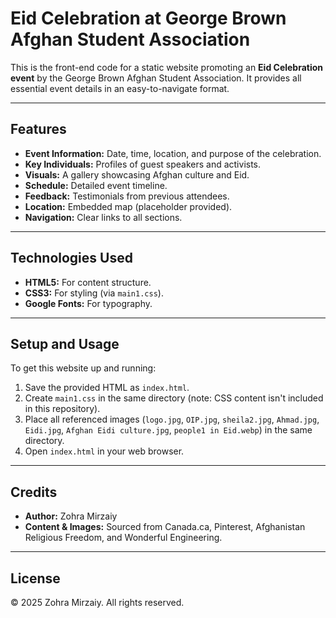 # Eid Celebration at George Brown Afghan Student Association

This is the front-end code for a static website promoting an **Eid Celebration event** by the George Brown Afghan Student Association. It provides all essential event details in an easy-to-navigate format.

---

## Features

* **Event Information:** Date, time, location, and purpose of the celebration.
* **Key Individuals:** Profiles of guest speakers and activists.
* **Visuals:** A gallery showcasing Afghan culture and Eid.
* **Schedule:** Detailed event timeline.
* **Feedback:** Testimonials from previous attendees.
* **Location:** Embedded map (placeholder provided).
* **Navigation:** Clear links to all sections.

---

## Technologies Used

* **HTML5:** For content structure.
* **CSS3:** For styling (via `main1.css`).
* **Google Fonts:** For typography.

---

## Setup and Usage

To get this website up and running:

1.  Save the provided HTML as `index.html`.
2.  Create `main1.css` in the same directory (note: CSS content isn't included in this repository).
3.  Place all referenced images (`logo.jpg`, `OIP.jpg`, `sheila2.jpg`, `Ahmad.jpg`, `Eidi.jpg`, `Afghan Eidi culture.jpg`, `people1 in Eid.webp`) in the same directory.
4.  Open `index.html` in your web browser.

---

## Credits

* **Author:** Zohra Mirzaiy
* **Content & Images:** Sourced from Canada.ca, Pinterest, Afghanistan Religious Freedom, and Wonderful Engineering.

---

## License

© 2025 Zohra Mirzaiy. All rights reserved.
